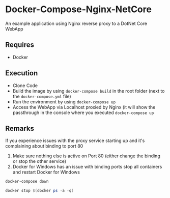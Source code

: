 # Docker-Compose-Nginx-NetCore
An example application using Nginx reverse proxy to a DotNet Core WebApp

## Requires
- Docker

## Execution
- Clone Code
- Build the image by using `docker-compose build` in the root folder (next to the `docker-compose.yml` file)
- Run the environment by using `docker-compose up`
- Access the WebApp via Localhost proxied by Nginx (it will show the passthrough in the console where you executed `docker-compose up`

## Remarks
If you experience issues with the proxy service starting up and it's complaining about binding to port 80

1. Make sure nothing else is active on Port 80 (either change the binding or stop the other service)
2. Docker for Windows has an issue with binding ports stop all containers and restart Docker for Windows

```powershell
docker-compose down
```

```powershell
docker stop $(docker ps -a -q)
```
